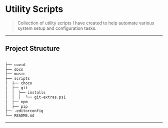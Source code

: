 # Utility Scripts

> Collection of utility scripts I have created to help automate various system setup and configuration tasks.

---

## Project Structure

```md
.
├── covid
├── docs
├── music
├── scripts
│  ├── choco
│  ├── git
│  │  ├── installs
│  │  │  └── git-extras.ps1
│  ├── npm
│  ├── pip
├── .editorconfig
└── README.md
```

---
